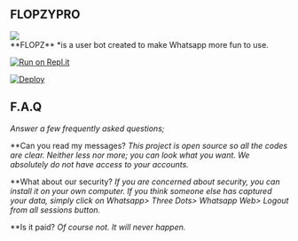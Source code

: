 ## FLOPZYPRO
<div>
<img src=https://github.com/udnisap208/flopzbot/blob/main/123.jpg?raw=true>
</div>
**FLOPZ** *is a user bot created to make Whatsapp more fun to use.


[![Run on Repl.it](https://repl.it/badge/github/phaticusthiccy/WhatsAsenaDuplicated)](https://replit.com/@lasindu123/XTROID)

[![Deploy](https://www.herokucdn.com/deploy/button.svg)](https://heroku.com/deploy?template=https://github.com/udnisap208/flopzypro)


## F.A.Q
*Answer a few frequently asked questions;*

**Can you read my messages?
*This project is open source so all the codes are clear. Neither less nor more; you can look what you want. We absolutely do not have access to your accounts.*

**What about our security?
*If you are concerned about security, you can install it on your own computer. If you think someone else has captured your data, simply click on Whatsapp> Three Dots> Whatsapp Web> Logout from all sessions button.*

**Is it paid?
*Of course not. It will never happen.*

